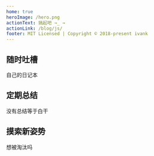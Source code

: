 ```yaml
---
home: true
heroImage: /hero.png
actionText: 搞起吧 →_ →
actionLink: /blog/js/
footer: MIT Licensed | Copyright © 2018-present ivank
---
```


<div class="features">
  <div class="feature">
    <h2>随时吐槽</h2>
    <p>自己的日记本</p>
  </div>
  <div class="feature">
    <h2>定期总结</h2>
    <p>没有总结等于白干</p>
  </div>
  <div class="feature">
    <h2>摸索新姿势</h2>
    <p>想被淘汰吗</p>
  </div>
</div>

